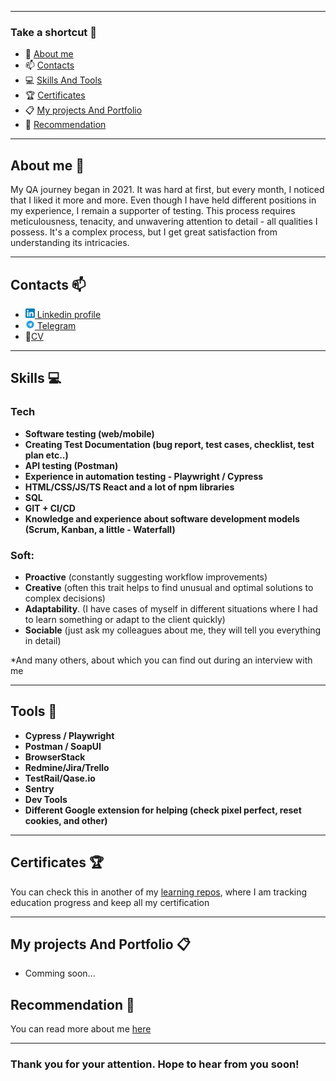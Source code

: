 
---

### Take a shortcut :runner:
- :wave: [About me](#about-me-wave)
- :mailbox: [Contacts](#contacts-mailbox)
- :computer: [Skills And Tools](#skills-computer)
- :trophy: [Certificates](#certificates-trophy)
- :clipboard: [My projects And Portfolio](#my-projects-and-portfolio-clipboard)
- :speech_balloon: [Recommendation](#recommendation-speech_balloon)

---

## About me :wave:

My QA journey began in 2021. It was hard at first, but every month, I noticed that I liked it more and more. Even though I have held different positions in my experience, I remain a supporter of testing. This process requires meticulousness, tenacity, and unwavering attention to detail - all qualities I possess. It's a complex process, but I get great satisfaction from understanding its intricacies.

---

## Contacts :mailbox:

- <a href="https://www.linkedin.com/in/illia-holub/"> <img src="./img/LinkedIn_icon.png" alt="Linkedin profile" width="15" height="15"> Linkedin profile </a>
- <a href="https://t.me/holiadr"> <img src="./img/Telegram_icon.png" alt="Linkedin profile" width="15" height="15"> Telegram </a>
- 📁[CV](https://drive.google.com/file/d/10aSLcUJBz4irp2xknRteKhdOYZ60ZGmz/view?usp=sharing)

---

## Skills :computer:

### Tech
- **Software testing (web/mobile)**
- **Creating Test Documentation (bug report, test cases, checklist, test plan etc..)**
- **API testing (Postman)**
- **Experience in automation testing - Playwright / Cypress**
- **HTML/CSS/JS/TS React and a lot of npm libraries**
- **SQL**
- **GIT + CI/CD**
- **Knowledge and experience about software development models (Scrum, Kanban, a little - Waterfall)**

### Soft:
- **Proactive** (constantly suggesting workflow improvements)
- **Creative** (often this trait helps to find unusual and optimal solutions to complex decisions)
- **Adaptability**. (I have cases of myself in different situations where I had to learn something or adapt to the client quickly)
- **Sociable** (just ask my colleagues about me, they will tell you everything in detail)

*And many others, about which you can find out during an interview with me

---

## Tools :toolbox:

- **Cypress / Playwright**
- **Postman / SoapUI**
- **BrowserStack**
- **Redmine/Jira/Trello**
- **TestRail/Qase.io**
- **Sentry**
- **Dev Tools**
- **Different Google extension for helping (check pixel perfect, reset cookies, and other)**

---

## Certificates :trophy:

You can check this in another of my [learning repos](https://github.com/Lonas-l/learning), where I am tracking education progress and keep all my certification

---

## My projects And Portfolio :clipboard:

- Comming soon... 

## Recommendation :speech_balloon:

You can read more about me [here](https://www.linkedin.com/in/illia-holub/details/recommendations/?detailScreenTabIndex=0)

---

### Thank you for your attention. Hope to hear from you soon!
